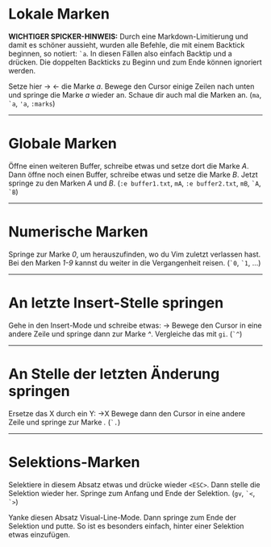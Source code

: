 # Lokale Marken

**WICHTIGER SPICKER-HINWEIS:** Durch eine Markdown-Limitierung und damit es
schöner aussieht, wurden alle Befehle, die mit einem Backtick beginnen, so
notiert: `` `a ``. In diesen Fällen also einfach Backtip und a drücken. Die
doppelten Backticks zu Beginn und zum Ende können ignoriert werden.

Setze hier → ← die Marke _a_. Bewege den Cursor einige Zeilen nach unten und
springe die Marke _a_ wieder an. Schaue dir auch mal die Marken an.
(`ma`, `` `a ``, `'a`, `:marks`)

-------------------------------------------------------------------------------
# Globale Marken

Öffne einen weiteren Buffer, schreibe etwas und setze dort die Marke _A_. Dann
öffne noch einen Buffer, schreibe etwas und setze die Marke _B_. Jetzt springe
zu den Marken _A_ und _B_.
(`:e buffer1.txt`, `mA`, `:e buffer2.txt`, `mB`, `` `A ``, `` `B ``)

-------------------------------------------------------------------------------
# Numerische Marken

Springe zur Marke _0_, um herauszufinden, wo du Vim zuletzt verlassen hast.
Bei den Marken _1-9_ kannst du weiter in die Vergangenheit reisen.
(`` `0 ``, `` `1 ``, ...)

-------------------------------------------------------------------------------
# An letzte Insert-Stelle springen

Gehe in den Insert-Mode und schreibe etwas: →
Bewege den Cursor in eine andere Zeile und springe dann zur Marke _^_.
Vergleiche das mit `gi`.
(`` `^ ``)

-------------------------------------------------------------------------------
# An Stelle der letzten Änderung springen

Ersetze das X durch ein Y: →X
Bewege dann den Cursor in eine andere Zeile und springe zur Marke _._
(`` `. ``)

-------------------------------------------------------------------------------
# Selektions-Marken

Selektiere in diesem Absatz etwas und drücke wieder `<ESC>`. Dann stelle die
Selektion wieder her. Springe zum Anfang und Ende der Selektion.
(`gv`, `` `< ``, `` `> ``)

Yanke diesen Absatz Visual-Line-Mode. Dann springe zum Ende der Selektion und
putte. So ist es besonders einfach, hinter einer Selektion etwas einzufügen.
